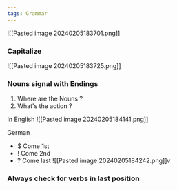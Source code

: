 ```yaml
---
tags: Grammar
---
```


![[Pasted image 20240205183701.png]]
### Capitalize
![[Pasted image 20240205183725.png]]


### Nouns signal with Endings

1) Where are the Nouns ?
2) What's the action ?

In English
![[Pasted image 20240205184141.png]]

German
+ $ Come 1st
+ ! Come 2nd
+ ? Come last
![[Pasted image 20240205184242.png]]v 

### Always check for verbs in last position
  